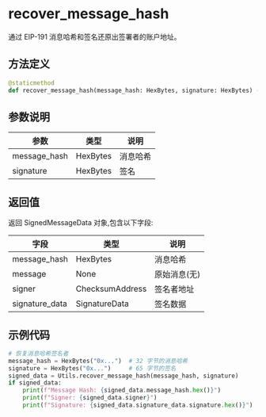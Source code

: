# recover\_message\_hash

通过 EIP-191 消息哈希和签名还原出签署者的账户地址。

## 方法定义

```python
@staticmethod
def recover_message_hash(message_hash: HexBytes, signature: HexBytes) -> Optional[SignedMessageData]
```

## 参数说明

| 参数            | 类型       | 说明   |
| ------------- | -------- | ---- |
| message\_hash | HexBytes | 消息哈希 |
| signature     | HexBytes | 签名   |

## 返回值

返回 SignedMessageData 对象,包含以下字段:

| 字段              | 类型              | 说明      |
| --------------- | --------------- | ------- |
| message\_hash   | HexBytes        | 消息哈希    |
| message         | None            | 原始消息(无) |
| signer          | ChecksumAddress | 签名者地址   |
| signature\_data | SignatureData   | 签名数据    |

## 示例代码

```python
# 恢复消息哈希签名者
message_hash = HexBytes("0x...")  # 32 字节的消息哈希
signature = HexBytes("0x...")     # 65 字节的签名
signed_data = Utils.recover_message_hash(message_hash, signature)
if signed_data:
    print(f"Message Hash: {signed_data.message_hash.hex()}")
    print(f"Signer: {signed_data.signer}")
    print(f"Signature: {signed_data.signature_data.signature.hex()}")
```
